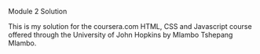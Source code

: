 Module 2 Solution

This is my solution for the coursera.com HTML, CSS and Javascript course offered through the University of John Hopkins by Mlambo Tshepang Mlambo. 
